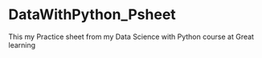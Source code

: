 # DataWithPython_Psheet
This my Practice sheet from my Data Science with Python course at Great learning

